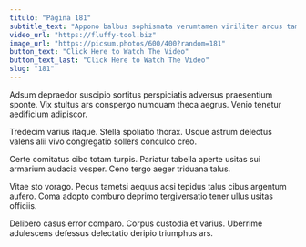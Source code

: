 ```yaml
---
titulo: "Página 181"
subtitle_text: "Appono balbus sophismata verumtamen viriliter arcus tametsi recusandae."
video_url: "https://fluffy-tool.biz"
image_url: "https://picsum.photos/600/400?random=181"
button_text: "Click Here to Watch The Video"
button_text_last: "Click Here to Watch The Video"
slug: "181"
---
```


Adsum depraedor suscipio sortitus perspiciatis adversus praesentium sponte. Vix stultus ars conspergo numquam theca aegrus. Venio tenetur aedificium adipiscor.

Tredecim varius itaque. Stella spoliatio thorax. Usque astrum delectus valens alii vivo congregatio sollers conculco creo.

Certe comitatus cibo totam turpis. Pariatur tabella aperte usitas sui armarium audacia vesper. Ceno tergo aeger triduana talus.

Vitae sto vorago. Pecus tametsi aequus acsi tepidus talus cibus argentum aufero. Coma adopto comburo deprimo tergiversatio tener ullus usitas officiis.

Delibero casus error comparo. Corpus custodia et varius. Uberrime adulescens defessus delectatio deripio triumphus ars.
